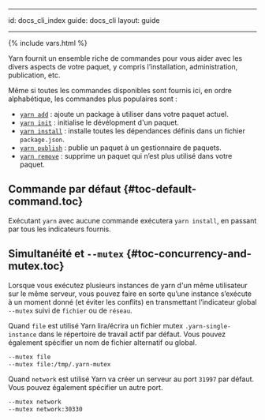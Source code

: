 * * *

id: docs_cli_index guide: docs_cli layout: guide

* * *

{% include vars.html %}

Yarn fournit un ensemble riche de commandes pour vous aider avec les divers aspects de votre paquet, y compris l’installation, administration, publication, etc.

Même si toutes les commandes disponibles sont fournis ici, en ordre alphabétique, les commandes plus populaires sont :

- [`yarn add`]({{url_base}}/docs/cli/add) : ajoute un package à utiliser dans votre paquet actuel.
- [`yarn init`]({{url_base}}/docs/cli/init) : initialise le dévélopment d'un paquet.
- [`yarn install`]({{url_base}}/docs/cli/install) : installe toutes les dépendances définis dans un fichier `package.json`.
- [`yarn publish`]({{url_base}}/docs/cli/publish) : publie un paquet à un gestionnaire de paquets.
- [`yarn remove`]({{url_base}}/docs/cli/remove) : supprime un paquet qui n’est plus utilisé dans votre paquet.

## Commande par défaut [](#toc-default-command){#toc-default-command.toc}

Exécutant `yarn` avec aucune commande exécutera `yarn install`, en passant par tous les indicateurs fournis.

## Simultanéité et `--mutex` [](#toc-concurrency-and-mutex){#toc-concurrency-and-mutex.toc}

Lorsque vous exécutez plusieurs instances de yarn d'un même utilisateur sur le même serveur, vous pouvez faire en sorte qu’une instance s’exécute à un moment donné (et éviter les conflits) en transmettant l’indicateur global `--mutex` suivi de `fichier` ou de `réseau`.

Quand `file` est utilisé Yarn lira/écrira un fichier mutex `.yarn-single-instance` dans le répertoire de travail actif par défaut. Vous pouvez également spécifier un nom de fichier alternatif ou global.

```sh
--mutex file
--mutex file:/tmp/.yarn-mutex
```

Quand `network` est utilisé Yarn va créer un serveur au port `31997` par défaut. Vous pouvez également spécifier un autre port.

```sh
--mutex network
--mutex network:30330
```